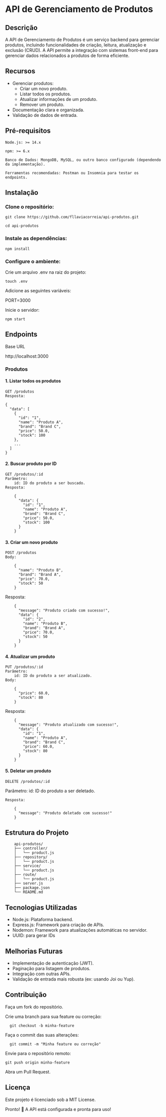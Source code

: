 # API de Gerenciamento de Produtos
## Descrição

A API de Gerenciamento de Produtos é um serviço backend para gerenciar produtos, incluindo funcionalidades de criação, leitura, atualização e exclusão (CRUD). 
A API permite a integração com sistemas front-end para gerenciar dados relacionados a produtos de forma eficiente.

## Recursos

- Gerenciar produtos:
   - Criar um novo produto.
   - Listar todos os produtos.
   - Atualizar informações de um produto.
   - Remover um produto.
- Documentação clara e organizada.
- Validação de dados de entrada.

## Pré-requisitos

    Node.js: >= 14.x
    
    npm: >= 6.x
    
    Banco de Dados: MongoDB, MySQL, ou outro banco configurado (dependendo da implementação).
    
    Ferramentas recomendadas: Postman ou Insomnia para testar os endpoints.

## Instalação

### Clone o repositório:

```
git clone https://github.com/fllaviacorreia/api-produtos.git

cd api-produtos
```

### Instale as dependências:

```
npm install
```

### Configure o ambiente:

Crie um arquivo .env na raiz do projeto:
```
touch .env
```
    
Adicione as seguintes variáveis:

 PORT=3000
  
Inicie o servidor:
```
npm start

```
## Endpoints
Base URL

http://localhost:3000

### Produtos
#### 1. Listar todos os produtos

    GET /produtos
    Resposta:

    {
      "data": [
        {
          "id": "1",
          "name": "Produto A",
          "brand": "Brand C",
          "price": 50.0,
          "stock": 100
        },
        ...
      ]
    }

#### 2. Buscar produto por ID

    GET /produtos/:id
    Parâmetro:
        id: ID do produto a ser buscado.
    Resposta:

        {
          "data": {
            "id": "1",
            "name": "Produto A",
            "brand": "Brand C",
            "price": 50.0,
            "stock": 100
          }
        }

#### 3. Criar um novo produto

    POST /produtos
    Body:

        {
          "name": "Produto B",
          "brand": "Brand A",
          "price": 70.0,
          "stock": 50
        }

Resposta:

        {
          "message": "Produto criado com sucesso!",
          "data": {
            "id": "2",
            "name": "Produto B",
            "brand": "Brand A",
            "price": 70.0,
            "stock": 50
          }
        }

#### 4. Atualizar um produto

    PUT /produtos/:id
    Parâmetro:
        id: ID do produto a ser atualizado.
    Body:

        {
          "price": 60.0,
          "stock": 80
        }

Resposta:

        {
          "message": "Produto atualizado com sucesso!",
          "data": {
            "id": "1",
            "name": "Produto A",
            "brand": "Brand C",
            "price": 60.0,
            "stock": 80
          }
        }

#### 5. Deletar um produto

    DELETE /produtos/:id

   Parâmetro:
        id: ID do produto a ser deletado.

    Resposta:

        {
          "message": "Produto deletado com sucesso!"
        }

## Estrutura do Projeto

        api-produtos/
        ├── controller/
        │   └── product.js
        ├── repository/
        │   └── product.js
        ├── service/
        │   └── product.js
        ├── route/
        │   └── product.js
        ├── server.js
        ├── package.json
        └── README.md

## Tecnologias Utilizadas

- Node.js: Plataforma backend.
- Express.js: Framework para criação de APIs.
- Nodemon: Framework para atualizações automáticas no servidor.
- UUID: para gerar IDs

## Melhorias Futuras

- Implementação de autenticação (JWT).
- Paginação para listagem de produtos.
- Integração com outras APIs.
- Validação de entrada mais robusta (ex: usando Joi ou Yup).

## Contribuição

Faça um fork do repositório.

Crie uma branch para sua feature ou correção:

      git checkout -b minha-feature

Faça o commit das suas alterações:

      git commit -m "Minha feature ou correção"

Envie para o repositório remoto:

    git push origin minha-feature

Abra um Pull Request.

## Licença

Este projeto é licenciado sob a MIT License.

Pronto! 🎉 A API está configurada e pronta para uso!
